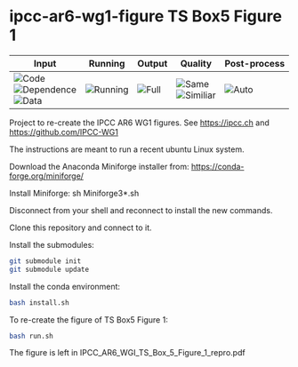 # ipcc-ar6-wg1-figure TS Box5 Figure 1

| Input | Running | Output | Quality | Post-process |
|-------|---------|--------|---------|--------------|
| ![Code](https://img.shields.io/badge/Code-Complete-green) <br> ![Dependence](https://img.shields.io/badge/Dependence-Complete-green) <br> ![Data](https://img.shields.io/badge/Data-Complete-green) | ![Running](https://img.shields.io/badge/Running-green) | ![Full](https://img.shields.io/badge/7/7-Full-green) | ![Same](https://img.shields.io/badge/2/7-Similiar-green) <br>![Similiar](https://img.shields.io/badge/5/7-Similiar-orange) | ![Auto](https://img.shields.io/badge/Auto-orange) 

Project to re-create the IPCC AR6 WG1 figures. See https://ipcc.ch and https://github.com/IPCC-WG1

The instructions are meant to run a recent ubuntu Linux system.

Download the Anaconda Miniforge installer from:
https://conda-forge.org/miniforge/

Install Miniforge:
sh Miniforge3*.sh

Disconnect from your shell and reconnect to install the new commands.

Clone this repository and connect to it.

Install the submodules:
```sh
git submodule init
git submodule update
```

Install the conda environment:

```sh
bash install.sh
```

To re-create the figure of TS Box5 Figure 1:

```sh
bash run.sh
```

The figure is left in IPCC_AR6_WGI_TS_Box_5_Figure_1_repro.pdf




